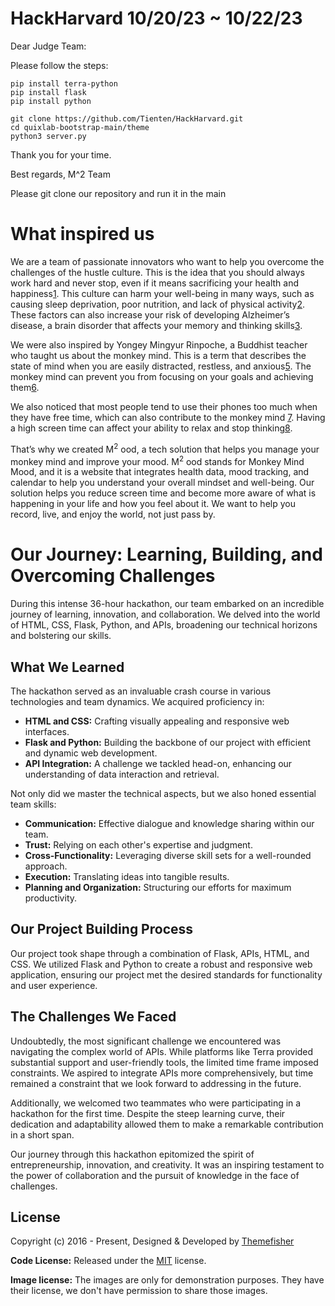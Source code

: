 # HackHarvard 10/20/23 ~ 10/22/23
Dear Judge Team:

Please follow the steps: 
```
pip install terra-python
pip install flask
pip install python

git clone https://github.com/Tienten/HackHarvard.git
cd quixlab-bootstrap-main/theme
python3 server.py 
```

Thank you for your time. 

Best regards, 
M^2 Team 

Please git clone our repository and run it in the main
# What inspired us
We are a team of passionate innovators who want to help you overcome the challenges of the hustle culture. This is the idea that you should always work hard and never stop, even if it means sacrificing your health and happiness[1](https://rightasrain.uwmedicine.org/life/work/hustle-culture). This culture can harm your well-being in many ways, such as causing sleep deprivation, poor nutrition, and lack of physical activity[2](https://www.bing.com/search?q=Bing+AI&showconv=1&FORM=hpcodx&ocid=msedgntp&cvid=876fa38075b34347a9f572d54897d660&ei=13). These factors can also increase your risk of developing Alzheimer’s disease, a brain disorder that affects your memory and thinking skills[3](https://www.nia.nih.gov/health/what-causes-alzheimers-disease#factors).

We were also inspired by Yongey Mingyur Rinpoche, a Buddhist teacher who taught us about the monkey mind. This is a term that describes the state of mind when you are easily distracted, restless, and anxious[5](https://www.stress.org/7-techniques-to-tame-monkey-mind). The monkey mind can prevent you from focusing on your goals and achieving them[6](https://www.psychologytoday.com/us/blog/the-empowerment-diary/201709/calming-the-monkey-mind).

We also noticed that most people tend to use their phones too much when they have free time, which can also contribute to the monkey mind [7](https://hms.harvard.edu/news/screen-time-brain). Having a high screen time can affect your ability to relax and stop thinking[8](https://scopeblog.stanford.edu/2022/12/09/screen-time-the-good-the-healthy-and-the-mind-numbing/).

That’s why we created M<sup>2</sup> ood, a tech solution that helps you manage your monkey mind and improve your mood. M<sup>2</sup> ood stands for Monkey Mind Mood, and it is a website that integrates health data, mood tracking, and calendar to help you understand your overall mindset and well-being. Our solution helps you reduce screen time and become more aware of what is happening in your life and how you feel about it. We want to help you record, live, and enjoy the world, not just pass by.

# **Our Journey: Learning, Building, and Overcoming Challenges**

During this intense 36-hour hackathon, our team embarked on an incredible journey of learning, innovation, and collaboration. We delved into the world of HTML, CSS, Flask, Python, and APIs, broadening our technical horizons and bolstering our skills. 

## **What We Learned**

The hackathon served as an invaluable crash course in various technologies and team dynamics. We acquired proficiency in:

- **HTML and CSS:** Crafting visually appealing and responsive web interfaces.
- **Flask and Python:** Building the backbone of our project with efficient and dynamic web development.
- **API Integration:** A challenge we tackled head-on, enhancing our understanding of data interaction and retrieval.

Not only did we master the technical aspects, but we also honed essential team skills:

- **Communication:** Effective dialogue and knowledge sharing within our team.
- **Trust:** Relying on each other's expertise and judgment.
- **Cross-Functionality:** Leveraging diverse skill sets for a well-rounded approach.
- **Execution:** Translating ideas into tangible results.
- **Planning and Organization:** Structuring our efforts for maximum productivity.

## **Our Project Building Process**

Our project took shape through a combination of Flask, APIs, HTML, and CSS. We utilized Flask and Python to create a robust and responsive web application, ensuring our project met the desired standards for functionality and user experience.

## **The Challenges We Faced**

Undoubtedly, the most significant challenge we encountered was navigating the complex world of APIs. While platforms like Terra provided substantial support and user-friendly tools, the limited time frame imposed constraints. We aspired to integrate APIs more comprehensively, but time remained a constraint that we look forward to addressing in the future.

Additionally, we welcomed two teammates who were participating in a hackathon for the first time. Despite the steep learning curve, their dedication and adaptability allowed them to make a remarkable contribution in a short span. 

Our journey through this hackathon epitomized the spirit of entrepreneurship, innovation, and creativity. It was an inspiring testament to the power of collaboration and the pursuit of knowledge in the face of challenges.


<!-- licence -->
## License

Copyright (c) 2016 - Present, Designed & Developed by [Themefisher](https://themefisher.com)

**Code License:** Released under the [MIT](https://github.com/themefisher/quixlab/blob/main/LICENSE) license.

**Image license:** The images are only for demonstration purposes. They have their license, we don't have permission to share those images.

